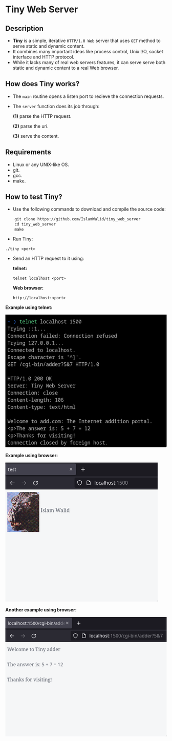 # Tiny Web Server


## Description
- **Tiny** is a simple, iterative `HTTP/1.0 Web` server that uses `GET` method to serve static and dynamic content.
- It combines many important ideas like process control, Unix I/O, socket interface and HTTP protocol.
- While it lacks many of real web servers features, it can serve serve both static and dynamic content to a real Web browser.

## How does Tiny works?
- The `main` routine opens a listen port to recieve the connection requests.
- The `server` function does its job through:

    **(1)** parse the HTTP request.

    **(2)** parse the uri.

    **(3)** serve the content.

## Requirements
- Linux or any UNIX-like OS.
- git.
- gcc.
- make.

## How to test Tiny?
- Use the following commands to download and compile the source code:
```
    git clone https://github.com/IslamWalid/tiny_web_server
    cd tiny_web_server
    make
```
- Run Tiny:
```
./tiny <port>
```
- Send an HTTP request to it using:

    **telnet:**
    ```
    telnet localhost <port>
    ```
    **Web browser:**
    ```
    http://localhost:<port>
    ```

**Example using telnet:**

![picture alt](https://raw.githubusercontent.com/IslamWalid/tiny_web_server/master/screen-shots/telnet_example.png "telnet adder example")

**Example using browser:**

![picture alt](https://raw.githubusercontent.com/IslamWalid/tiny_web_server/master/screen-shots/browser_example(1).png "browser home page example")

**Another example using browser:**

![picture alt](https://raw.githubusercontent.com/IslamWalid/tiny_web_server/master/screen-shots/browser_example(2).png "browser adder example")
